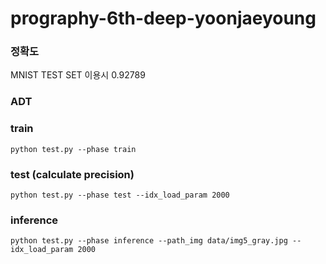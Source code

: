 # prography-6th-deep-yoonjaeyoung

### 정확도
MNIST TEST SET 이용시 0.92789

### ADT


### train
```
python test.py --phase train
```

### test (calculate precision)
```
python test.py --phase test --idx_load_param 2000
```

### inference 
```
python test.py --phase inference --path_img data/img5_gray.jpg --idx_load_param 2000
```

